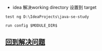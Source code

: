









+ idea 解决working directory 设置到 target
```
test ng D:\IdeaProjects\java-se-study

run config $MODULE_DIR$

```
















## [回到解决问题](../index.md)
